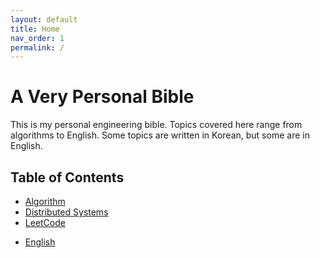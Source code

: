```yaml
---
layout: default
title: Home
nav_order: 1
permalink: /
---
```


# A Very Personal Bible

 This is my personal engineering bible. Topics covered here range from
 algorithms to English. Some topics are written in Korean, but some
 are in English.

## Table of Contents
 - [Algorithm](algorithm/)
 - [Distributed Systems](distributed-systems/)
 - [LeetCode](leetcode/)
 <!-- - [PL Theory](pl/) -->
 - [English](english/)
 <!-- - [Daily Record](daily/) -->
